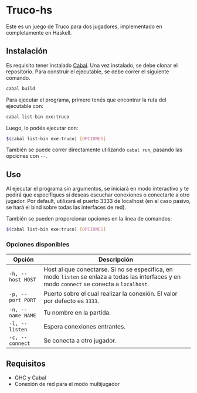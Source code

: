 # Truco-hs

Este es un juego de Truco para dos jugadores, implementado en completamente en Haskell.
## Instalación

Es requisito tener instalado [Cabal](https://www.haskell.org/cabal/). Una vez instalado, se debe clonar el repositorio. Para construir el ejecutable, se debe correr el siguiente comando.

```sh
cabal build
```

Para ejecutar el programa, primero tenés que encontrar la ruta del ejecutable con:

```sh
cabal list-bin exe:truco
```

Luego, lo podés ejecutar con:

```sh
$(cabal list-bin exe:truco) [OPCIONES]
```

También se puede correr directamente utilizando `cabal run`, pasando las opciones con `--`.

## Uso

Al ejecutar el programa sin argumentos, se iniciará en modo interactivo y te pedirá que especifiques si deseas escuchar conexiones o conectarte a otro jugador. Por default, utilizará el puerto 3333 de localhost (en el caso pasivo, se hará el bind sobre todas las interfaces de red).

También se pueden proporcionar opciones en la línea de comandos:

```sh
$(cabal list-bin exe:truco) [OPCIONES]
```

### Opciones disponibles

| Opción               | Descripción |
|----------------------|-------------|
| `-h, --host HOST`   | Host al que conectarse. Si no se especifica, en modo `listen` se enlaza a todas las interfaces y en modo `connect` se conecta a `localhost`. |
| `-p, --port PORT`   | Puerto sobre el cual realizar la conexión. El valor por defecto es `3333`. |
| `-n, --name NAME`   | Tu nombre en la partida. |
| `-l, --listen`      | Espera conexiones entrantes. |
| `-c, --connect`     | Se conecta a otro jugador. |

## Requisitos

- GHC y Cabal
- Conexión de red para el modo multijugador

